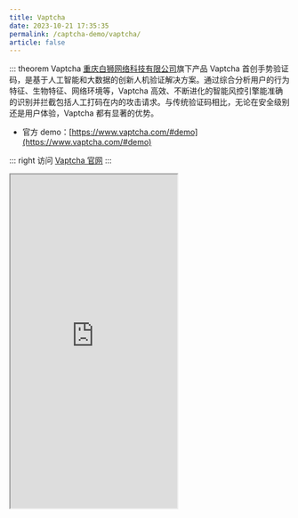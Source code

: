 ```yaml
---
title: Vaptcha
date: 2023-10-21 17:35:35
permalink: /captcha-demo/vaptcha/
article: false
---
```


::: theorem Vaptcha
[重庆白狮网络科技有限公司](https://www.tianyancha.com/company/280611176)旗下产品 Vaptcha 首创手势验证码，是基于人工智能和大数据的创新人机验证解决方案。通过综合分析用户的行为特征、生物特征、网络环境等，Vaptcha 高效、不断进化的智能风控引擎能准确的识别并拦截包括人工打码在内的攻击请求。与传统验证码相比，无论在安全级别还是用户体验，Vaptcha 都有显著的优势。

- 官方 demo：[https://www.vaptcha.com/#demo](https://www.vaptcha.com/#demo)<Badge text="本页使用" type="error" vertical="middle"/>

::: right
访问 [Vaptcha 官网](https://www.vaptcha.com/)
:::

<iframe src="https://www.vaptcha.com/#demo" scrolling="no" height="600px"></iframe>

